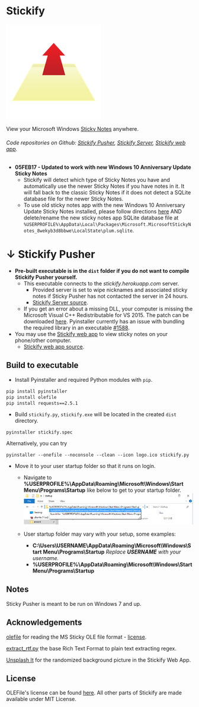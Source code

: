Stickify
===================
![Stickify logo](https://raw.githubusercontent.com/ansonl/stickify-pusher/master/stickify-logo-256.png)

View your Microsoft Windows [Sticky Notes](http://windows.microsoft.com/en-us/windows7/using-sticky-notes) anywhere.

###### Code repositories on Github:  [Stickify Pusher](https://github.com/ansonl/stickify-pusher), [Stickify Server](https://github.com/ansonl/stickify-server), [Stickify web app](https://github.com/ansonl/stickify-web-app).

- **05FEB17 - Updated to work with new Windows 10 Anniversary Update Sticky Notes**
	 - Stickify will detect which type of Sticky Notes you have and automatically use the newer Sticky Notes if you have notes in it. It will fall back to the classic Sticky Notes if it does not detect a SQLite database file for the newer Sticky Notes. 
	 - To use old sticky notes app with the new Windows 10 Anniversary Update Sticky Notes installed, please follow directions [here](http://www.winhelponline.com/blog/get-classic-sticky-notes-windows-10-anniversary/) AND delete/rename the new sticky notes app SQLite database file at `%USERPROFILE%\AppData\Local\Packages\Microsoft.MicrosoftStickyNotes_8wekyb3d8bbwe\LocalState\plum.sqlite`.

↓ Stickify Pusher
===================
 - **Pre-built executable is in the `dist` folder if you do not want to compile Stickify Pusher yourself.**  
	 - This executable connects to the *stickify.herokuapp.com* server. 
		 - Provided server is set to wipe nicknames and associated sticky notes if Sticky Pusher has not contacted the server in 24 hours. 
		 - [Stickify Server source](https://github.com/ansonl/stickify-server). 
	 - If you get an error about a missing DLL, your computer is missing the Microsoft Visual C++ Redistributable for VS 2015. The patch can be downloaded [here](http://www.microsoft.com/en-us/download/details.aspx?id=48145). Pyinstaller currently has an issue with bundling the required library in an executable [#1588](https://github.com/pyinstaller/pyinstaller/issues/1588).
 - You may use the [Stickify web app](https://stickify.gq) to view sticky notes on your phone/other computer. 
	 - [Stickify web app source](https://github.com/ansonl/stickify-web-app). 

Build to executable
-------------
- Install Pyinstaller and required Python modules with `pip`.
```
pip install pyinstaller
pip install olefile
pip install requests==2.5.1
```
- Build `stickify.py`, `stickify.exe` will be located in the created `dist` directory.
```
pyinstaller stickify.spec
```

Alternatively, you can try
```
pyinstaller --onefile --noconsole --clean --icon logo.ico stickify.py
```
- Move it to your user startup folder so that it runs on login. 
  - Navigate to **%USERPROFILE%\AppData\Roaming\Microsoft\Windows\Start Menu\Programs\Startup** like below to get to your startup folder. 
  ![Windows 10 Explorer User Startup Folder Navigation](https://raw.githubusercontent.com/ansonl/stickify-pusher/master/images/win10-explorer-startup.png)

  - User startup folder may vary with your setup, some examples:
	  - **C:\Users\USERNAME\AppData\Roaming\Microsoft\Windows\Start Menu\Programs\Startup** *Replace **USERNAME** with your username.*
	  - **%USERPROFILE%\AppData\Roaming\Microsoft\Windows\Start Menu\Programs\Startup**

Notes
-------------
Sticky Pusher is meant to be run on Windows 7 and up. 

Acknowledgements
-------------
[olefile](http://www.decalage.info/python/olefileio) for reading the MS Sticky OLE file format - [license](https://bitbucket.org/decalage/olefileio_pl/wiki/License).

[extract_rtf.py](https://gist.github.com/gilsondev/7c1d2d753ddb522e7bc22511cfb08676) the base Rich Text Format to plain text extracting regex. 

[Unsplash It](https://unsplash.it) for the randomized background picture in the Stickify Web App. 

License
-------------
OLEFile's license can be found [here](https://bitbucket.org/decalage/olefileio_pl/wiki/License).
All other parts of Stickify are made available under MIT License. 
